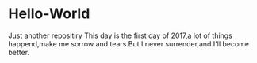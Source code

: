 # Hello-World
Just another repositiry
This day is the first day of 2017,a lot of things happend,make me sorrow and tears.But I never surrender,and I'll become better.

